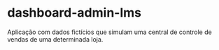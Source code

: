 # dashboard-admin-lms
Aplicação com dados fictícios que simulam uma central de controle de vendas de uma determinada loja. 
